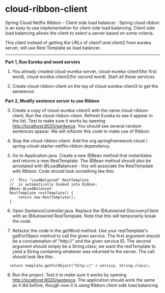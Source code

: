 # cloud-ribbon-client
Spring Cloud Netflix Ribbon - Client side load balancer : Spring cloud ribbon is an easy to use implementation for client side load balancing. Client side load balancing allows the client to select a server based on some criteria.

This client instead of getting the URLs of client1 and client2 from eureka server, will use Rest Template as load balancer.

-----------------------------------------
**Part 1, Run Eureka and word servers**	
1. You already created cloud-eureka-server, cloud-eureka-client1(for first word), cloud-eureka-client2(for second word). Start all these services.

2. Create cloud-ribbon-client on the top of cloud-eureka-client3 to get the senetence.

 **Part 2, Modify sentence server to use Ribbon**	

3.  Create a copy of cloud-eureka-client3 with the name cloud-ribbon-client, Run the cloud-ribbon-client.  Refresh Eureka to see it appear in the list.  Test to make sure it works by opening [http://localhost:8020/sentence](http://localhost:8020/sentence).  You should see several random sentences appear.  We will refactor this code to make use of Ribbon.

4.  Stop the cloud-ribbon-client.  Add the org.springframework.cloud / spring-cloud-starter-netflix-ribbon dependency.

5.  Go to Application.java.  Create a new @Bean method that instantiates and returns a new RestTemplate.  The @Bean method should also be annotated with @LoadBalanced - this will associate the RestTemplate with Ribbon.  Code should look something like this:

  ```
    //  This "LoadBalanced" RestTemplate 
    //  is automatically hooked into Ribbon:
    @Bean @LoadBalanced
    RestTemplate restTemplate() {
        return new RestTemplate();
    }  
  ```

6.  Open SentenceController.java.  Replace the @Autowired DiscoveryClient with an @Autowired RestTemplate.  Note that this will temporarily break the code.

7.  Refactor the code in the getWord method.  Use your restTemplate's getForObject method to call the given service.  The first argument should be a concatenation of "http://" and the given service ID.  The second argument should simply be a String.class; we want the restTemplate to yield a String containing whatever was returned to the server.  The call should look like this:

  ```
    return template.getForObject("http://" + service, String.class);
  ```

8.  Run the project.  Test it to make sure it works by opening [http://localhost:8020/sentence](http://localhost:8020/sentence).  The application should work the same as it did before, though now it is using Ribbon client side load balancing.

